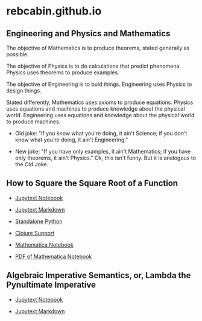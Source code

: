 # rebcabin.github.io

## Engineering and Physics and Mathematics

The objective of Mathematics is to produce theorems, stated generally as possible. 

The objective of Physics is to do calculations that predict phenomena. Physics uses theorems to produce examples.

The objective of Engineering is to buld things. Engineering uses Physics to design things.

Stated differently, Mathematics uses axioms to produce equations. Physics uses equations and machines to produce knowledge about the physical world. Engineering uses equations and knowledge about the physical world to produce machines. 

- Old joke: "If you know what you're doing, it ain't Science; if you don't know what you're doing, it ain't Engineering."

- New joke: "If you have only examples, it ain't Mathematics; if you have only theorems, it ain't Physics." Ok, this isn't funny. But it is analogous to the Old Joke.

## How to Square the Square Root of a Function

- [Jupytext Notebook](https://github.com/rebcabin/rebcabin.github.io/blob/main/PythonYCombinators.ipynb)

- [Jupytext Markdown](https://github.com/rebcabin/rebcabin.github.io/blob/main/PythonYCombinators.md)

- [Standalone Python](https://github.com/rebcabin/rebcabin.github.io/blob/main/main.py)

- [Clojure Support](https://github.com/rebcabin/rebcabin.github.io/blob/main/curried-python)

- [Mathematica Notebook](https://github.com/rebcabin/rebcabin.github.io/blob/main/YCombinator005.nb)

- [PDF of Mathematica Notebook](https://github.com/rebcabin/rebcabin.github.io/blob/main/YCombinator005.pdf)

## Algebraic Imperative Semantics, or, Lambda the Pynultimate Imperative

- [Jupytext Notebook](https://github.com/rebcabin/rebcabin.github.io/blob/main/AlgImperSem009.ipynb)

- [Jupytext Markdown](https://github.com/rebcabin/rebcabin.github.io/blob/main/AlgImperSem009.md)
